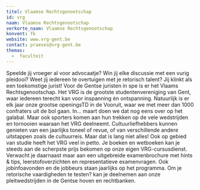 ```yaml
---
titel: Vlaamse Rechtsgenootschap
id: vrg
naam: Vlaamse Rechtsgenootschap
verkorte_naam: Vlaamse Rechtsgenootschap
konvent: fk
website: www.vrg-gent.be
contact: praeses@vrg-gent.be
themas:
  -  faculteit
---
```

Speelde jij vroeger al voor advocaatje? Win jij elke discussie met een vurig pleidooi? Weet jij iedereen te overtuigen met je retorisch talent? Jij klinkt als een toekomstige jurist! Voor de Gentse juristen in spe is er het Vlaams Rechtsgenootschap. Het VRG is de grootste studentenvereniging van Gent, waar iedereen terecht kan voor inspanning én ontspanning.
Natuurlijk is er elk jaar onze grootse openingsTD in de Vooruit, waar we met meer dan 1000 confraters uit de bol gaan. In... maart doen we dat nog eens over op het galabal. Maar ook sporters komen aan hun trekken op de vele wedstrijden en tornooien waaraan het VRG deelneemt. Cultuurliefhebbers kunnen genieten van een jaarlijks toneel of revue, of van verschillende andere uitstappen zoals de cultuurreis.
Maar dat is lang niet alles! Ook op gebied van studie heeft het VRG veel in petto. Je boeken en wetboeken kan je steeds aan de scherpste prijs bekomen op onze eigen VRG-cursusdienst. Verwacht je daarnaast maar aan een uitgebreide examenbrochure met hints & tips, leerstofoverzichten en representatieve examenvragen. Ook jobinfoavonden en de jobbeurs staan jaarlijks op het programma. Om je retorische vaardigheden te testen? kan je deelnemen aan onze pleitwedstrijden in de Gentse hoven en rechtbanken.

